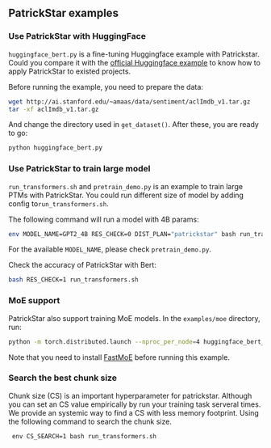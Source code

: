 ## PatrickStar examples

### Use PatrickStar with HuggingFace

`huggingface_bert.py` is a fine-tuning Huggingface example with Patrickstar. Could you compare it with the [official Huggingface example](https://huggingface.co/transformers/custom_datasets.html#seq-imdb) to know how to apply PatrickStar to existed projects.

Before running the example, you need to prepare the data:

```bash
wget http://ai.stanford.edu/~amaas/data/sentiment/aclImdb_v1.tar.gz
tar -xf aclImdb_v1.tar.gz
```

And change the directory used in `get_dataset()`. After these, you are ready to go:

```bash
python huggingface_bert.py
```

### Use PatrickStar to train large model

`run_transformers.sh` and `pretrain_demo.py` is an example to train large PTMs with PatrickStar. You could run different size of model by adding config to`run_transformers.sh`.

The following command will run a model with 4B params:

```bash
env MODEL_NAME=GPT2_4B RES_CHECK=0 DIST_PLAN="patrickstar" bash run_transformers.sh
```

For the available `MODEL_NAME`, please check `pretrain_demo.py`.

Check the accuracy of PatrickStar with Bert:

```bash
bash RES_CHECK=1 run_transformers.sh
```

### MoE support

PatrickStar also support training MoE models. In the `examples/moe` directory, run:

```bash
python -m torch.distributed.launch --nproc_per_node=4 huggingface_bert_moe.py
```

Note that you need to install [FastMoE](https://github.com/laekov/fastmoe) before running this example.


### Search the best chunk size

Chunk size (CS) is an important hyperparameter for patrickstar.
Although you can set an CS value empirically by run your training task serveral times. We provide an systemic way to find a CS with less memory footprint. Using the following command to search the chunk size.

```
 env CS_SEARCH=1 bash run_transformers.sh
```
